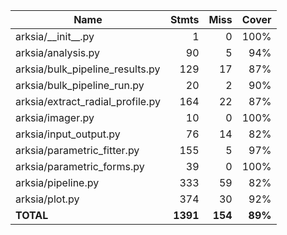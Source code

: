 | Name                               |    Stmts |     Miss |   Cover |
|----------------------------------- | -------: | -------: | ------: |
| arksia/\_\_init\_\_.py             |        1 |        0 |    100% |
| arksia/analysis.py                 |       90 |        5 |     94% |
| arksia/bulk\_pipeline\_results.py  |      129 |       17 |     87% |
| arksia/bulk\_pipeline\_run.py      |       20 |        2 |     90% |
| arksia/extract\_radial\_profile.py |      164 |       22 |     87% |
| arksia/imager.py                   |       10 |        0 |    100% |
| arksia/input\_output.py            |       76 |       14 |     82% |
| arksia/parametric\_fitter.py       |      155 |        5 |     97% |
| arksia/parametric\_forms.py        |       39 |        0 |    100% |
| arksia/pipeline.py                 |      333 |       59 |     82% |
| arksia/plot.py                     |      374 |       30 |     92% |
|                          **TOTAL** | **1391** |  **154** | **89%** |
